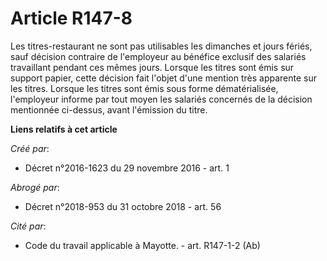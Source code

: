# Article R147-8

Les  titres-restaurant ne sont pas utilisables les dimanches et jours  fériés, sauf décision contraire de l'employeur au
bénéfice exclusif des  salariés travaillant pendant ces mêmes jours. Lorsque les titres sont  émis sur support papier, cette
décision fait l'objet d'une mention très  apparente sur les titres. Lorsque les titres sont émis sous forme  dématérialisée,
l'employeur informe par tout moyen les salariés  concernés de la décision mentionnée ci-dessus, avant l'émission du  titre.

**Liens relatifs à cet article**

_Créé par_:

  - Décret n°2016-1623 du 29 novembre 2016 - art. 1

_Abrogé par_:

  - Décret n°2018-953 du 31 octobre 2018 - art. 56

_Cité par_:

  - Code du travail applicable à Mayotte. - art. R147-1-2 (Ab)
